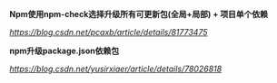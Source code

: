 **Npm使用npm-check选择升级所有可更新包(全局+局部) + 项目单个依赖**

*https://blog.csdn.net/pcaxb/article/details/81773475*



**npm升级package.json依赖包**

*https://blog.csdn.net/yusirxiaer/article/details/78026818*

